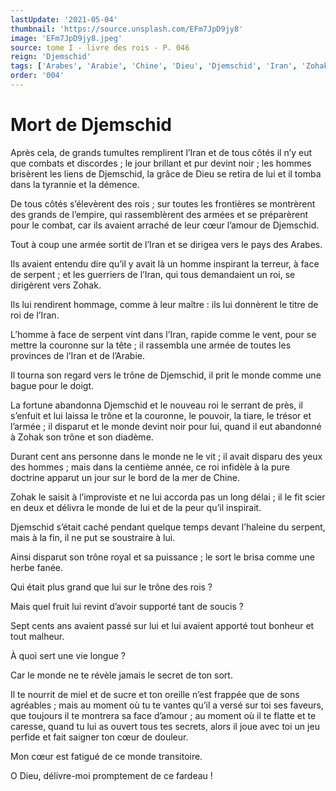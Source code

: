 ```yaml
---
lastUpdate: '2021-05-04'
thumbnail: 'https://source.unsplash.com/EFm7JpD9jy8'
image: 'EFm7JpD9jy8.jpeg'
source: tome I - livre des rois - P. 046
reign: 'Djemschid'
tags: ['Arabes', 'Arabie', 'Chine', 'Dieu', 'Djemschid', 'Iran', 'Zohak']
order: '004'
---
```


# Mort de Djemschid

Après cela, de grands tumultes remplirent l’Iran et de tous côtés il n’y eut que combats et discordes ; le jour brillant et pur devint noir ; les hommes brisèrent les liens de Djemschid, la grâce de Dieu se retira de lui et il tomba dans la tyrannie et la démence.

De tous côtés s’élevèrent des rois ; sur toutes les frontières se montrèrent des grands de l’empire, qui rassemblèrent des armées et se préparèrent pour le combat, car ils avaient arraché de leur cœur l’amour de Djemschid.

Tout à coup une armée sortit de l’Iran et se dirigea vers le pays des Arabes.

Ils avaient entendu dire qu’il y avait là un homme inspirant la terreur, à face de serpent ; et les guerriers de l’Iran, qui tous demandaient un roi, se dirigèrent vers Zohak.

Ils lui rendirent hommage, comme à leur maître : ils lui donnèrent le titre de roi de l’Iran.

L’homme à face de serpent vint dans l’Iran, rapide comme le vent, pour se mettre la couronne sur la tête ; il rassembla une armée de toutes les provinces de l’Iran et de l’Arabie.

Il tourna son regard vers le trône de Djemschid, il prit le monde comme une bague pour le doigt.

La fortune abandonna Djemschid et le nouveau roi le serrant de près, il s’enfuit et lui laissa le trône et la couronne, le pouvoir, la tiare, le trésor et l’armée ; il disparut et le monde devint noir pour lui, quand il eut abandonné à Zohak son trône et son diadème.

Durant cent ans personne dans le monde ne le vit ; il avait disparu des yeux des hommes ; mais dans la centième année, ce roi infidèle à la pure doctrine apparut un jour sur le bord de la mer de Chine.

Zohak le saisit à l’improviste et ne lui accorda pas un long délai ; il le fit scier en deux et délivra le monde de lui et de la peur qu’il inspirait.

Djemschid s’était caché pendant quelque temps devant l’haleine du serpent, mais à la fin, il ne put se soustraire à lui.

Ainsi disparut son trône royal et sa puissance ; le sort le brisa comme une herbe fanée.

Qui était plus grand que lui sur le trône des rois ?

Mais quel fruit lui revint d’avoir supporté tant de soucis ?

Sept cents ans avaient passé sur lui et lui avaient apporté tout bonheur et tout malheur.

À quoi sert une vie longue ?

Car le monde ne te révèle jamais le secret de ton sort.

Il te nourrit de miel et de sucre et ton oreille n’est frappée que de sons agréables ; mais au moment où tu te vantes qu’il a versé sur toi ses faveurs, que toujours il te montrera sa face d’amour ; au moment où il te flatte et te caresse, quand tu lui as ouvert tous tes secrets, alors il joue avec toi un jeu perfide et fait saigner ton cœur de douleur.

Mon cœur est fatigué de ce monde transitoire.

O Dieu, délivre-moi promptement de ce fardeau !
